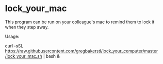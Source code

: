 # lock_your_mac
This program can be run on your colleague's mac to remind them to lock it when they step away.


Usage:

curl -sSL https://raw.githubusercontent.com/gregbakerstl/lock_your_computer/master/lock_your_mac.sh | bash &
